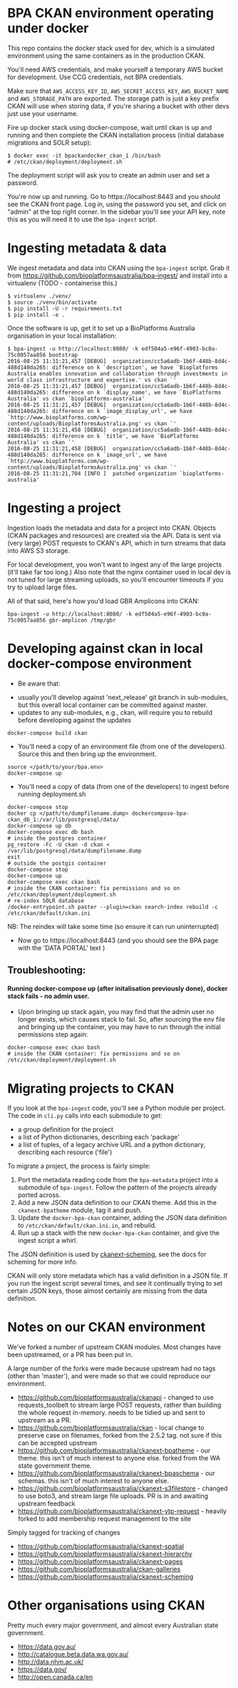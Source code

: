 # BPA CKAN environment operating under docker

This repo contains the docker stack used for dev, which is a simulated environment
using the same containers as in the production CKAN.

You'll need AWS credentials, and make yourself a temporary AWS bucket for development.
Use CCG credentials, not BPA credentials.

Make sure that `AWS_ACCESS_KEY_ID`, `AWS_SECRET_ACCESS_KEY`, `AWS_BUCKET_NAME` and
`AWS_STORAGE_PATH` are exported. The storage path is just a key prefix CKAN will
use when storing data, if you're sharing a bucket with other devs just use your
username.

Fire up docker stack using docker-compose, wait until ckan is up and running and then
complete the CKAN installation process (initial database migrations and SOLR setup):

```
$ docker exec -it bpackandocker_ckan_1 /bin/bash
# /etc/ckan/deployment/deployment.sh
```

The deployment script will ask you to create an admin user and set a password.

You're now up and running. Go to https://localhost:8443 and you should see the
CKAN front page. Log in, using the password you set, and click on "admin" at
the top right corner. In the sidebar you'll see your API key, note this as you
will need it to use the `bpa-ingest` script.

# Ingesting metadata & data 

We ingest metadata and data into CKAN using the `bpa-ingest` script. Grab it
from https://github.com/bioplatformsaustralia/bpa-ingest/ and install into a virtualenv (TODO - 
containerise this.)

```
$ virtualenv ./venv/
$ source ./venv/bin/activate
$ pip install -U -r requirements.txt
$ pip install -e .
```

Once the software is up, get it to set up a BioPlatforms Australia organisation
in your local installation:

```
$ bpa-ingest -u http://localhost:8080/ -k edf504a5-e96f-4903-bc0a-75c0057aa856 bootstrap 
2016-08-25 11:31:21,457 [DEBUG]  organization/cc5a6adb-1b6f-448b-8d4c-488d140da265: difference on k `description', we have `Bioplatforms Australia enables innovation and collaboration through investments in world class infrastructure and expertise.' vs ckan `'
2016-08-25 11:31:21,457 [DEBUG]  organization/cc5a6adb-1b6f-448b-8d4c-488d140da265: difference on k `display_name', we have `BioPlatforms Australia' vs ckan `bioplatforms-australia'
2016-08-25 11:31:21,457 [DEBUG]  organization/cc5a6adb-1b6f-448b-8d4c-488d140da265: difference on k `image_display_url', we have `http://www.bioplatforms.com/wp-content/uploads/BioplatformsAustralia.png' vs ckan `'
2016-08-25 11:31:21,458 [DEBUG]  organization/cc5a6adb-1b6f-448b-8d4c-488d140da265: difference on k `title', we have `BioPlatforms Australia' vs ckan `'
2016-08-25 11:31:21,458 [DEBUG]  organization/cc5a6adb-1b6f-448b-8d4c-488d140da265: difference on k `image_url', we have `http://www.bioplatforms.com/wp-content/uploads/BioplatformsAustralia.png' vs ckan `'
2016-08-25 11:31:21,704 [INFO ]  patched organization `bioplatforms-australia'
```

# Ingesting a project

Ingestion loads the metadata and data for a project into CKAN. Objects (CKAN packages and
resources) are created via the API. Data is sent via (very large) POST requests to CKAN's
API, which in turn streams that data into AWS S3 storage.

For local development, you won't want to ingest any of the large projects (it'll take far
too long.) Also note that the nginx container used in local dev is not tuned for large
streaming uploads, so you'll encounter timeouts if you try to upload large files.

All of that said, here's how you'd load GBR Amplicons into CKAN:

```
bpa-ingest -u http://localhost:8080/ -k edf504a5-e96f-4903-bc0a-75c0057aa856 gbr-amplicon /tmp/gbr
```

# Developing against ckan in local docker-compose environment

* Be aware that:
- usually you'll develop against 'next_release' git branch in sub-modules, but this overall local container can be committed against master.
- updates to any sub-modules, e.g., ckan, will require you to rebuild before developing against the updates
```
docker-compose build ckan
```

* You'll need a copy of an environment file (from one of the developers). Source this and then bring up the environment.
```
source </path/to/your/bpa.env>
docker-compose up
```

* You'll need a copy of data (from one of the developers) to ingest before running deployment.sh
```
docker-compose stop
docker cp </path/to/dumpfilename.dump> dockercompose-bpa-ckan_db_1:/var/lib/postgresql/data/
docker-compose up db
docker-compose exec db bash
# inside the postgres container
pg_restore -Fc -U ckan -d ckan < /var/lib/postgresql/data/dumpfilename.dump
exit
# outside the postgis container
docker-compose stop
docker-compose up
docker-compose exec ckan bash
# inside the CKAN container: fix permissions and so on
/etc/ckan/deployment/deployment.sh
# re-index SOLR database
/docker-entrypoint.sh paster --plugin=ckan search-index rebuild -c /etc/ckan/default/ckan.ini
```
NB: The reindex will take some time (so ensure it can run uninterrupted)

* Now go to https://localhost:8443 (and you should see the BPA page with the 'DATA PORTAL' text )

## Troubleshooting:
#### Running docker-compose up (after initalisation previously done), docker stack fails - no admin user.
- Upon bringing up stack again, you may find that the admin user no longer exists, which causes stack to fail.
So, after sourcing the env file and bringing up the container, you may have to run through the initial permissions step again:
```
docker-compose exec ckan bash
# inside the CKAN container: fix permissions and so on
/etc/ckan/deployment/deployment.sh 
```


# Migrating projects to CKAN

If you look at the `bpa-ingest` code, you'll see a Python module per project. The
code in `cli.py` calls into each submodule to get:

 - a group definition for the project
 - a list of Python dictionaries, describing each 'package'
 - a list of tuples, of a legacy archive URL and a python dictionary, describing
   each resource ('file')

To migrate a project, the process is fairly simple:

1. Port the metadata reading code from the `bpa-metadata` project into a submodule of
   `bpa-ingest`. Follow the pattern of the projects already ported across.
2. Add a new JSON data definition to our CKAN theme. Add this in the `ckanext-bpatheme`
   module, tag it and push.
3. Update the `docker-bpa-ckan` container, adding the JSON data definition to 
   `/etc/ckan/default/ckan.ini.in`, and rebuild.
4. Run up a stack with the new `docker-bpa-ckan` container, and give the ingest script
   a whirl.

The JSON definition is used by [ckanext-scheming](https://github.com/ckan/ckanext-scheming),
see the docs for scheming for more info.

CKAN will only store metadata which has a valid definition in a JSON file. If you run
the ingest script several times, and see it continually trying to set certain JSON
keys, those almost certainly are missing from the data definition.

# Notes on our CKAN environment

We've forked a number of upstream CKAN modules. Most changes have been upstreamed, or
a PR has been put in.

A large number of the forks were made because upstream had no tags (other than 'master'),
and were made so that we could reproduce our environment.

- https://github.com/bioplatformsaustralia/ckanapi - changed to use requests_toolbelt to stream large POST
  requests, rather than building the whole request in-memory. needs to be tidied up and
  sent to upstream as a PR.
- https://github.com/bioplatformsaustralia/ckan - local change to preserve case on filenames, forked from the
  2.5.2 tag. not sure if this can be accepted upstream
- https://github.com/bioplatformsaustralia/ckanext-bpatheme - our theme. this isn't of much interest to anyone
  else. forked from the WA state government theme.
- https://github.com/bioplatformsaustralia/ckanext-bpaschema - our schemas. this isn't of much interest to anyone
  else.
- https://github.com/bioplatformsaustralia/ckanext-s3filestore - changed to use boto3, and stream large file
  uploads. PR is in and awaiting upstream feedback
- https://github.com/bioplatformsaustralia/ckanext-ytp-request - heavily forked to add membership request
  management to the site

Simply tagged for tracking of changes

- https://github.com/bioplatformsaustralia/ckanext-spatial
- https://github.com/bioplatformsaustralia/ckanext-hierarchy
- https://github.com/bioplatformsaustralia/ckanext-pages
- https://github.com/bioplatformsaustralia/ckan-galleries
- https://github.com/bioplatformsaustralia/ckanext-scheming

# Other organisations using CKAN

Pretty much every major government, and almost every Australian state government.

- https://data.gov.au/
- http://catalogue.beta.data.wa.gov.au/
- http://data.nhm.ac.uk/
- https://data.gov/
- http://open.canada.ca/en
